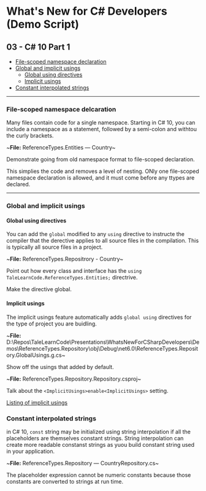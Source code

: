 # What's New for C# Developers (Demo Script)

## 03 - C# 10 Part 1

* [File-scoped namespace declaration](#file-scoped-namespace-declaration)
* [Global and implicit usings](#global-and-implicit-usings)
    * [Global using directives](#global-using-directives)
    * [Implicit usings](#implicit-usings)
* [Constant interpolated strings](#constant-interpolated-strings)
---

### File-scoped namespace delcaration

Many files contain code for a single namespace.  Starting in C# 10, you can include a namespace as a statement, followed by a semi-colon and withtou the curly brackets.

~**File:** ReferenceTypes.Entities — Country~

Demonstrate going from old namespace format to file-scoped declaration.

This simplies the code and removes a level of nesting.  ONly one file-scoped namespace declaration is allowed, and it must come before any ttypes are declared.

---

### Global and implicit usings

#### Global using directives

You can add the `global` modified to any `using` directive to instructe the compiler that the derective applies to all source files in the compilation.  This is typically all source files in a project.

~**File:** ReferenceTypes.Repositrory - Country~

Point out how every class and interface has the `using TaleLearnCode.ReferenceTypes.Entities;` directrive.

Make the directive global.

#### Implicit usings
The implicit usings feature automatically adds `global using` directives for the type of project you are buidling.

~**File:** D:\Repos\TaleLearnCode\Presentations\WhatsNewForCSharpDevelopers\Demos\ReferenceTypes.Repository\obj\Debug\net6.0\ReferenceTypes.Repository.GlobalUsings.g.cs~

Show off the usings that added by default.

~**File:** ReferenceTypes.Repository.Repository.csproj~

Talk about the `<ImplicitUsings>enable<ImplicitUsings>` setting.

[Listing of implicit usings](https://docs.microsoft.com/en-us/dotnet/core/compatibility/sdk/6.0/implicit-namespaces-rc1#new-behavior)

### Constant interpolated strings

in C# 10, `const` string may be initialized using string interpolation if all the placeholders are themselves constant strings.  String interpolation can create more readable constanst strings as yuou build constant string used in your application.

~**File:** ReferenceTypes.Repository — CountryRepository.cs~

The placeholder expression cannot be numeric constants because those constants are converted to strings at run time.